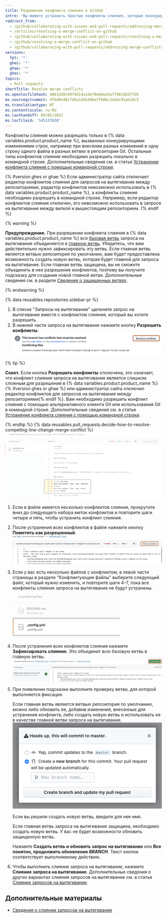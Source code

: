 ```yaml
---
title: Разрешение конфликта слияния в GitHub
intro: 'Вы можете устранить простые конфликты слияния, которые конкурируют с изменениями строк на сайте GitHub, с помощью редактора конфликтов.'
redirect_from:
  - /github/collaborating-with-issues-and-pull-requests/addressing-merge-conflicts/resolving-a-merge-conflict-on-github
  - /articles/resolving-a-merge-conflict-on-github
  - /github/collaborating-with-issues-and-pull-requests/resolving-a-merge-conflict-on-github
  - /github/resolving-a-merge-conflict-on-github
  - /github/collaborating-with-pull-requests/addressing-merge-conflicts/resolving-a-merge-conflict-on-github
versions:
  fpt: '*'
  ghes: '*'
  ghae: '*'
  ghec: '*'
topics:
  - Pull requests
shortTitle: Resolve merge conflicts
ms.openlocfilehash: 48613d8c8974d14a1de70e0dee5a7f4819d37fd9
ms.sourcegitcommit: 47bd0e48c7dba1dde49baff60bc1eddc91ab10c5
ms.translationtype: HT
ms.contentlocale: ru-RU
ms.lasthandoff: 09/05/2022
ms.locfileid: '145137838'
---
```

Конфликты слияния можно разрешать только в {% data variables.product.product_name %}, вызванных конкурирующими изменениями строк, например при внесении разных изменений в одну строку одного файла в разных ветвях в репозитории Git. Остальные типы конфликтов слияния необходимо разрешить локально в командной строке. Дополнительные сведения см. в статье [Устранение конфликта слияния с помощью командной строки](/articles/resolving-a-merge-conflict-using-the-command-line/).

{% ifversion ghes or ghae %} Если администратор сайта отключает редактор конфликтов слияния для запросов на вытягивание между репозиториями, редактор конфликтов невозможно использовать в {% data variables.product.product_name %}, а конфликты слияния необходимо разрешать в командной строке. Например, если редактор конфликтов слияния отключен, его невозможно использовать в запросе на вытягивание между вилкой и вышестоящим репозиторием.
{% endif %}

{% warning %}

**Предупреждение.** При разрешении конфликта слияния в {% data variables.product.product_name %} вся [базовая ветвь](/github/getting-started-with-github/github-glossary#base-branch) запроса на вытягивание объединяется в [главную ветвь](/github/getting-started-with-github/github-glossary#head-branch). Убедитесь, что вам действительно нужно зафиксировать эту ветвь. Если главная ветвь является ветвью репозитория по умолчанию, вам будет предоставлена возможность создать новую ветвь, которая будет главной для запроса на вытягивание. Если главная ветвь защищена, вы не сможете объединить в нее разрешение конфликтов, поэтому вы получите подсказку для создания новой главной ветви. Дополнительные сведения см. в разделе [Сведения о защищенных ветвях](/github/administering-a-repository/about-protected-branches).

{% endwarning %}

{% data reusables.repositories.sidebar-pr %}
1. В списке "Запросы на вытягивание" щелкните запрос на вытягивание вместе с конфликтом слияния, который вы хотите разрешить.
1. В нижней части запроса на вытягивание нажмите кнопку **Разрешить конфликты**.
![Кнопка для разрешения конфликтов слияния](/assets/images/help/pull_requests/resolve-merge-conflicts-button.png)

 {% tip %}

 **Совет.** Если кнопка **Разрешить конфликты** отключена, это означает, что конфликт слияния запроса на вытягивание является слишком сложным для разрешения в {% data variables.product.product_name %}{% ifversion ghes or ghae %} или администратор сайта отключил редактор конфликтов для запросов на вытягивание между репозиториями{% endif %}. Вам необходимо разрешить конфликт слияния с помощью альтернативного клиента Git или использования Git в командной строке. Дополнительные сведения см. в статье [Устранение конфликта слияния с помощью командной строки](/github/collaborating-with-pull-requests/addressing-merge-conflicts/resolving-a-merge-conflict-using-the-command-line).

 {% endtip %} {% data reusables.pull_requests.decide-how-to-resolve-competing-line-change-merge-conflict %} ![Просмотр примера конфликта слияния с метками конфликтов](/assets/images/help/pull_requests/view-merge-conflict-with-markers.png)
1. Если в файле имеется несколько конфликтов слияния, прокрутите вниз до следующего набора меток конфликтов и повторите шаги четыре и пять, чтобы устранить конфликт слияния.
1. После устранения всех конфликтов в файле нажмите кнопку **Пометить как разрешенный**.
 ![Нажмите кнопку "Пометить как разрешенный"](/assets/images/help/pull_requests/mark-as-resolved-button.png)
1. Если у вас есть несколько файлов с конфликтом, в левой части страницы в разделе "Конфликтующие файлы" выберите следующий файл, который нужно изменить, и повторите шаги 4–7, пока все конфликты слияния запроса на вытягивание не будут устранены.
 ![Выберите следующий конфликтующий файл (если это применимо)](/assets/images/help/pull_requests/resolve-merge-conflict-select-conflicting-file.png)
1. После устранения всех конфликтов слияния нажмите **Зафиксировать слияние**. Это объединит всю базовую ветвь в главную ветвь.
 ![Кнопка для разрешения конфликтов слияния](/assets/images/help/pull_requests/merge-conflict-commit-changes.png)
1. При появлении подсказки выполните проверку ветви, для которой выполняется фиксация.

   Если главная ветвь является ветвью репозитория по умолчанию, можно либо обновить ее, добавив изменения, внесенные для устранения конфликта, либо создать новую ветвь и использовать ее в качестве главной ветви запроса на вытягивание.
 ![Подсказка для просмотра ветви, которая будет обновлена](/assets/images/help/pull_requests/conflict-resolution-merge-dialog-box.png)

   Если вы решили создать новую ветвь, введите для нее имя.

   Если главная ветвь запроса на вытягивание защищена, необходимо создать новую ветвь. У вас не будет возможности обновить защищенную ветвь.

   Нажмите **Создать ветвь и обновить запрос на вытягивание** или **Все понятно, продолжить обновление _BRANCH_**. Текст кнопки соответствует выполняемому действию.
1. Чтобы выполнить слияние запроса на вытягивание, нажмите **Слияние запроса на вытягивание**. Дополнительные сведения о других вариантах слияния запросов на вытягивание см. в статье [Слияние запросов на вытягивание](/articles/merging-a-pull-request/).

## Дополнительные материалы

- [Сведения о слиянии запросов на вытягивание](/pull-requests/collaborating-with-pull-requests/incorporating-changes-from-a-pull-request/about-pull-request-merges)
